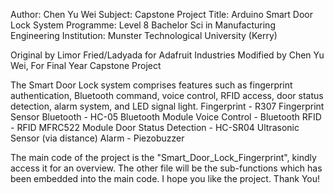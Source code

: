 Author: Chen Yu Wei
Subject: Capstone Project
Title: Arduino Smart Door Lock System
Programme: Level 8 Bachelor Sci in Manufacturing Engineering
Institution: Munster Technological University (Kerry)

Original by Limor Fried/Ladyada for Adafruit Industries
Modified by Chen Yu Wei, For Final Year Capstone Project

The Smart Door Lock system comprises features such as fingerprint authentication, Bluetooth command, voice control, RFID access, door status detection, alarm system, and LED signal light.
Fingerprint - R307 Fingerprint Sensor
Bluetooth - HC-05 Bluetooth Module
Voice Control - Bluetooth
RFID - RFID MFRC522 Module
Door Status Detection - HC-SR04 Ultrasonic Sensor (via distance)
Alarm - Piezobuzzer

The main code of the project is the "Smart_Door_Lock_Fingerprint", kindly access it for an overview. The other file will be the sub-functions which has been embedded into the main code.
I hope you like the project. Thank You!
